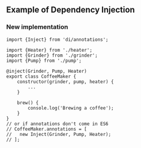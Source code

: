 ##  Example of Dependency Injection

### New implementation

	import {Inject} from 'di/annotations';

	import {Heater} from './heater';
	import {Grinder} from './grinder';
	import {Pump} from './pump';

	@inject(Grinder, Pump, Heater)
	export class CoffeeMaker {
		constructor(grinder, pump, heater) {
			...
		}

		brew() {
			console.log('Brewing a coffee');
		}
	}
	// or if annotations don't come in ES6
	// CoffeeMaker.annotations = [
	//   new Inject(Grinder, Pump, Heater);
	// ];